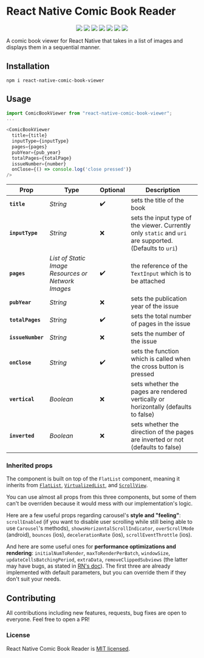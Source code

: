 # React Native Comic Book Reader

<p align="center">
    <img src="https://img.shields.io/npm/v/@junctiontv/react-native-comic-book-viewer.svg" />
    <img src="https://img.shields.io/npm/dt/@junctiontv/react-native-comic-book-viewer.svg" />
    <img src="https://img.shields.io/github/issues/JunctionTV/react-native-comic-book-viewer.svg" />
    <img src="https://img.shields.io/github/forks/JunctionTV/react-native-comic-book-viewer.svg" />
    <img src="https://img.shields.io/github/stars/JunctionTV/react-native-comic-book-viewer.svg" />
    <img src="https://img.shields.io/github/license/JunctionTV/react-native-comic-book-viewer.svg" />
    <img src="https://img.shields.io/twitter/url/https/github.com/JunctionTV/react-native-comic-book-viewer.svg?style=social" />        
</p>
<p>
A comic book viewer for React Native that takes in a list of images and displays them in a sequential manner.
</p>

## Installation

`npm i react-native-comic-book-viewer`

## Usage

```javascript
import ComicBookViewer from "react-native-comic-book-viewer";
...

<ComicBookViewer
  title={title}
  inputType={inputType}
  pages={pages}
  pubYear={pub_year}
  totalPages={totalPage}
  issueNumber={number}
  onClose={() => console.log('close pressed')}
/>
```

| Prop                                                                                                                                            | Type     | Optional           | Description                                                                                             |
| ----------------------------------------------------------------------------------------------------------------------------------------------- | -------- | ------------------ | ------------------------------------------------------------------------------------------------------- |
| **`title`**                                                                                                                                     | _String_ | :heavy_check_mark: | sets the title of the book                                                                              |
| **`inputType`**                                                                                                                                 | _String_ | :x:                | sets the input type of the viewer. Currently only `static` and `uri` are supported. (Defaults to `uri`) |
| **`pages`** | _List of Static Image Resources or Network Images_ | :heavy_check_mark: | the reference of the `TextInput` which is to be attached |
| **`pubYear`**                                                                                                                                   | _String_ | :x:                | sets the publication year of the issue                                                                  |
| **`totalPages`**                                                                                                                                | _String_ | :heavy_check_mark: | sets the total number of pages in the issue                                                             |
| **`issueNumber`**                                                                                                                               | _String_ | :x:                | sets the number of the issue                                                                            |
| **`onClose`**                                                                                                                                   | _String_ | :heavy_check_mark: | sets the function which is called when the cross button is pressed                                      |
| **`vertical`**                                                                                                                                   | _Boolean_ | :x: | sets whether the pages are rendered vertically or horizontally (defaults to false)                                      |
| **`inverted`**                                                                                                                                   | _Boolean_ | :x: | sets whether the direction of the pages are inverted or not (defaults to false)                                      |


### Inherited props

The component is built on top of the `FlatList` component, meaning it inherits from [`FlatList`](https://facebook.github.io/react-native/docs/flatlist.html), [`VirtualizedList`](https://facebook.github.io/react-native/docs/virtualizedlist.html), and [`ScrollView`](https://facebook.github.io/react-native/docs/scrollview.html).

You can use almost all props from this three components, but some of them can't be overriden because it would mess with our implementation's logic.

Here are a few useful props regarding carousel's **style and "feeling"**: `scrollEnabled` (if you want to disable user scrolling while still being able to use `Carousel`'s methods), `showsHorizontalScrollIndicator`, `overScrollMode` (android), `bounces` (ios), `decelerationRate` (ios), `scrollEventThrottle` (ios).

And here are some useful ones for **performance optimizations and rendering**: `initialNumToRender`, `maxToRenderPerBatch`, `windowSize`, `updateCellsBatchingPeriod`, `extraData`, `removeClippedSubviews` (the latter may have bugs, as stated in [RN's doc](https://facebook.github.io/react-native/docs/flatlist.html#removeclippedsubviews)). The first three are already implemented with default parameters, but you can override them if they don't suit your needs.

## Contributing

All contributions including new features, requests, bug fixes are open to everyone. Feel free to open a PR!

### License

React Native Comic Book Reader is [MIT licensed](./LICENSE).
